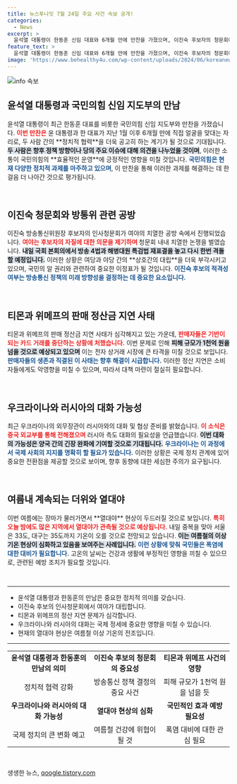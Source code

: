 ```yaml
---
title: 뉴스투나잇 7월 24일 주요 사건 속보 공개!
categories:
  - News
excerpt: >
  윤석열 대통령이 한동훈 신임 대표와 6개월 만에 만찬을 가졌으며, 이진숙 후보자의 청문회에서는 여야 간 치열한 공방이 예고됩니다. 한편, 티몬과 위메프는 정산 지연으로 카드 거래를 중단하며 피해 규모가 1천억 원을 넘길 것으로 예상됩니다.
feature_text: >
  윤석열 대통령이 한동훈 신임 대표와 6개월 만에 만찬을 가졌으며, 이진숙 후보자의 청문회에서는 여야 간 치열한 공방이 예고됩니다. 한편, 티몬과 위메프는 정산 지연으로 카드 거래를 중단하며 피해 규모가 1천억 원을 넘길 것으로 예상됩니다.
image: 'https://www.behealthy4u.com/wp-content/uploads/2024/06/koreanews.jpg'
---
```


<p><img src="https://www.behealthy4u.com/wp-content/uploads/2024/06/koreanews.jpg" alt="info 속보" /></p>

<h2 data-ke-size="size26">윤석열 대통령과 국민의힘 신임 지도부의 만남</h2>

<p data-ke-size="size16">윤석열 대통령이 최근 한동훈 대표를 비롯한 국민의힘 신임 지도부와 만찬을 가졌습니다. <b><span style="color: #ee2323;">이번 만찬은</span></b> 윤 대통령과 한 대표가 지난 1월 이후 6개월 만에 직접 얼굴을 맞대는 자리로, 두 사람 간의 **정치적 협력**을 더욱 공고히 하는 계기가 될 것으로 기대됩니다. <b><span style="background-color: #21538527;">두 사람은 향후 정책 방향이나 당의 주요 이슈에 대해 의견을 나누었을 것이며</span></b>, 이러한 소통이 국민의힘의 **효율적인 운영**에 긍정적인 영향을 미칠 것입니다. <b><span style="color: #1a5490;">국민의힘은 현재 다양한 정치적 과제를 마주하고 있으며</span></b>, 이 만찬을 통해 이러한 과제를 해결하는 데 한 걸음 더 나아간 것으로 평가됩니다.</p>

<p data-ke-size="size16">&nbsp;</p>

<h2 data-ke-size="size26">이진숙 청문회와 방통위 관련 공방</h2>

<p data-ke-size="size16">이진숙 방송통신위원장 후보자의 인사청문회가 여야의 치열한 공방 속에서 진행되었습니다. <b><span style="color: #ee2323;">여야는 후보자의 자질에 대한 의문을 제기하며 </span></b>청문회 내내 치열한 논쟁을 벌였습니다. <b><span style="background-color: #21538527;">내일 국회 본회의에서 방송 4법과 해병대원 특검법 재표결을 놓고 다시 한번 격돌할 예정입니다.</span></b> 이러한 상황은 여당과 야당 간의 **상호간의 대립**을 더욱 부각시키고 있으며, 국민의 알 권리와 관련하여 중요한 이정표가 될 것입니다. <b><span style="color: #1a5490;">이진숙 후보의 적격성 여부는 방송통신 정책의 미래 방향성을 결정하는 데 중요한 요소입니다.</span></b></p>

<p data-ke-size="size16">&nbsp;</p>

<h2 data-ke-size="size26">티몬과 위메프의 판매 정산금 지연 사태</h2>

<p data-ke-size="size16">티몬과 위메프의 판매 정산금 지연 사태가 심각해지고 있는 가운데, <b><span style="color: #ee2323;">판매자들은 기반이 되는 카드 거래를 중단하는 상황에 처했습니다.</span></b> 이번 문제로 인해 <b><span style="background-color: #21538527;">피해 규모가 1천억 원을 넘을 것으로 예상되고 있으며</span></b> 이는 전자 상거래 시장에 큰 타격을 미칠 것으로 보입니다. <b><span style="color: #1a5490;">판매자들의 생존과 직결된 이 사태는 향후 해결이 시급합니다.</span></b> 이러한 정산 지연은 소비자들에게도 악영향을 미칠 수 있으며, 따라서 대책 마련이 절실히 필요합니다.</p>

<p data-ke-size="size16">&nbsp;</p>

<h2 data-ke-size="size26">우크라이나와 러시아의 대화 가능성</h2>

<p data-ke-size="size16">최근 우크라이나의 외무장관이 러시아와의 대화 및 협상 준비를 밝혔습니다. <b><span style="color: #ee2323;">이 소식은 중국 외교부를 통해 전해졌으며</span></b> 러시아 측도 대화의 필요성을 언급했습니다. <b><span style="background-color: #21538527;">이번 대화의 가능성은 양국 간의 긴장 완화에 기여할 것으로 기대됩니다.</span></b> <b><span style="color: #1a5490;">우크라이나는 이 과정에서 국제 사회의 지지를 명확히 할 필요가 있습니다.</span></b> 이러한 상황은 국제 정치 관계에 있어 중요한 전환점을 제공할 것으로 보이며, 향후 동향에 대한 세심한 주의가 요구됩니다.</p>

<p data-ke-size="size16">&nbsp;</p>

<h2 data-ke-size="size26">여름내 계속되는 더위와 열대야</h2>

<p data-ke-size="size16">이번 여름에는 장마가 물러가면서 **열대야** 현상이 두드러질 것으로 보입니다. <b><span style="color: #ee2323;">특히 오늘 밤에도 많은 지역에서 열대야가 관측될 것으로 예상됩니다.</span></b> 내일 중복을 맞아 서울은 33도, 대구는 35도까지 기온이 오를 것으로 전망되고 있습니다. <b><span style="background-color: #21538527;">이는 여름철의 이상 기온 현상이 심화하고 있음을 보여주는 사례입니다.</span></b> <b><span style="color: #1a5490;">이런 상황에 맞춰 국민들은 폭염에 대한 대비가 필요합니다.</span></b> 고온의 날씨는 건강과 생활에 부정적인 영향을 끼칠 수 있으므로, 관련된 예방 조치가 필요할 것입니다.</p>

<p data-ke-size="size16">&nbsp;</p>

<hr>

<ul>
  <li>윤석열 대통령과 한동훈의 만남은 중요한 정치적 의미를 갖습니다.</li>
  <li>이진숙 후보의 인사청문회에서 여야가 대립합니다.</li>
  <li>티몬과 위메프의 정산 지연 문제가 심각합니다.</li>
  <li>우크라이나와 러시아의 대화는 국제 정세에 중요한 영향을 미칠 수 있습니다.</li>
  <li>현재의 열대야 현상은 여름철 이상 기온의 전조입니다.</li>
</ul>

<hr>

<table style="width: 100%; border-collapse: collapse;">
  <tr>
    <td style="text-align: center; height: 17px;"><b>윤석열 대통령과 한동훈의 만남의 의미</b></td>
    <td style="text-align: center; height: 17px;"><b>이진숙 후보의 청문회의 중요성</b></td>
    <td style="text-align: center; height: 17px;"><b>티몬과 위메프 사건의 영향</b></td>
  </tr>
  <tr>
    <td style="text-align: center; height: 17px;">정치적 협력 강화</td>
    <td style="text-align: center; height: 17px;">방송통신 정책 결정의 중요 사건</td>
    <td style="text-align: center; height: 17px;">피해 규모가 1천억 원을 넘을 듯</td>
  </tr>
  <tr>
    <td style="text-align: center; height: 17px;"><b>우크라이나와 러시아의 대화 가능성</b></td>
    <td style="text-align: center; height: 17px;"><b>열대야 현상의 심화</b></td>
    <td style="text-align: center; height: 17px;"><b>국민적인 효과 예방 필요성</b></td>
  </tr>
  <tr>
    <td style="text-align: center; height: 17px;">국제 정치의 큰 변화 예고</td>
    <td style="text-align: center; height: 17px;">여름철 건강에 위협이 될 것</td>
    <td style="text-align: center; height: 17px;">폭염 대비에 대한 관심 필요</td>
  </tr>
</table>

<p data-ke-size="size16">&nbsp;</p>
생생한 뉴스, <a href="https://qoogle.tistory.com" rel="dofollow">qoogle.tistory.com</a>


